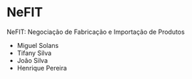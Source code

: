 # NeFIT
NeFIT: Negociação de Fabricação e Importação de Produtos

- Miguel Solans
- Tifany Silva
- João Silva 
- Henrique Pereira
